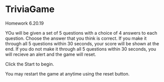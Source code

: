 # TriviaGame
Homework 6.20.19


YOu will be given a set of 5 questions with a choice of 4 answers to each question.
Choose the answer that you think is correct.
If you make it through all 5 questions within 30 seconds, your score will be shown at the end.
If you do not make it through all 5 questions within 30 seconds, you will recieve an alert and the game will reset.

Click the Start to begin.

You may restart the game at anytime using the reset button.


